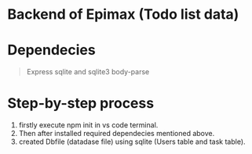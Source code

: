 # Backend of Epimax (Todo list data)

# Dependecies 
> Express
> sqlite and sqlite3
> body-parse

# Step-by-step process

1. firstly execute npm init in vs code terminal.
2. Then after installed required dependecies mentioned above.
3. created Dbfile (datadase file) using sqlite (Users table and task table).